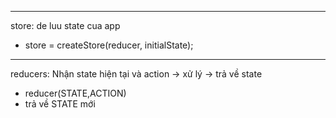 --------
store: de luu state cua app
+ store = createStore(reducer, initialState);
--------
reducers: Nhận state hiện tại và action -> xử lý -> trả về state
+ reducer(STATE,ACTION)
+ trả về STATE mới